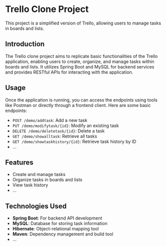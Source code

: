 # Trello Clone Project

This project is a simplified version of Trello, allowing users to manage tasks in boards and lists.

## Introduction

The Trello clone project aims to replicate basic functionalities of the Trello application, enabling users to create, organize, and manage tasks within boards and lists. It utilizes Spring Boot and MySQL for backend services and provides RESTful APIs for interacting with the application.

## Usage

Once the application is running, you can access the endpoints using tools like Postman or directly through a frontend client. Here are some basic endpoints:

- `POST /demo/addtask`: Add a new task
- `PUT /demo/modifytask/{id}`: Modify an existing task
- `DELETE /demo/deletetask/{id}`: Delete a task
- `GET /demo/showalltask`: Retrieve all tasks
- `GET /demo/showtaskhistory/{id}`: Retrieve task history by ID
- ...

## Features

- Create and manage tasks
- Organize tasks in boards and lists
- View task history
- ...

## Technologies Used

- **Spring Boot**: For backend API development
- **MySQL**: Database for storing task information
- **Hibernate**: Object-relational mapping tool
- **Maven**: Dependency management and build tool
- ...

